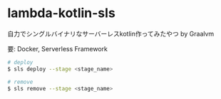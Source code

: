 # lambda-kotlin-sls

自力でシングルバイナリなサーバーレスkotlin作ってみたやつ by Graalvm

要: Docker, Serverless Framework

```bash
# deploy
$ sls deploy --stage <stage_name>

# remove
$ sls remove --stage <stage_name>
```
